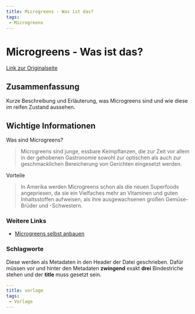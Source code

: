 ```yaml
---
title: Microgreens - Was ist das?
tags:
 - Microgreens
---
```


# Microgreens - Was ist das?

[Link zur Originalseite](https://www.microgreen-shop.com/wissen/microgreens-was-ist-das/)

## Zusammenfassung

Kurze Beschreibung und Erläuterung, was Microgreens sind und wie diese im reifen Zustand aussehen.

## Wichtige Informationen

Was sind Microgreens?
> Microgreens sind junge, essbare Keimpflanzen, die zur Zeit vor allem in der gehobenen Gastronomie sowohl zur optischen als auch zur geschmacklichen Bereicherung von Gerichten eingesetzt werden.

Vorteile
> In Amerika werden Microgreens schon als die neuen Superfoods angepriesen, da sie ein Vielfaches mehr an Vitaminen und guten Inhaltsstoffen aufweisen, als ihre ausgewachsenen großen Gemüse-Brüder und -Schwestern.

### Weitere Links

* [Microgreens selbst anbauen](https://www.microgreen-shop.com/anleitungen/microgreens-selbst-anbauen/)

### Schlagworte

Diese werden als Metadaten in den Header der Datei geschrieben. Dafür müssen vor und hinter den Metadaten **zwingend** exakt **drei** Bindestriche stehen und der **title** muss gesetzt sein.

```yaml
---
title: vorlage
tags:
 - Vorlage
---
```
